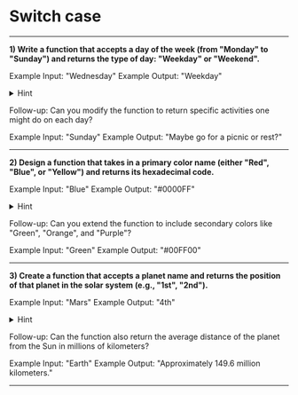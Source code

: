 # Switch case

---

**1) Write a function that accepts a day of the week (from "Monday" to "Sunday") and returns the type of day: "Weekday" or "Weekend".**

Example Input: "Wednesday"
Example Output: "Weekday"

<details>
  <summary>Hint</summary>
  Hint: Use a switch case to match the input day to either "Weekday" or "Weekend".
</details>

Follow-up: Can you modify the function to return specific activities one might do on each day?

Example Input: "Sunday"
Example Output: "Maybe go for a picnic or rest?"

---

**2) Design a function that takes in a primary color name (either "Red", "Blue", or "Yellow") and returns its hexadecimal code.**

Example Input: "Blue"
Example Output: "#0000FF"

<details>
  <summary>Hint</summary>
  Hint: Create cases for each color and match the color name to its hexadecimal value.
</details>

Follow-up: Can you extend the function to include secondary colors like "Green", "Orange", and "Purple"?

Example Input: "Green"
Example Output: "#00FF00"

---

**3) Create a function that accepts a planet name and returns the position of that planet in the solar system (e.g., "1st", "2nd").**

Example Input: "Mars"
Example Output: "4th"

<details>
  <summary>Hint</summary>
  Hint: Switch on planet names and return their order in the solar system.
</details>

Follow-up: Can the function also return the average distance of the planet from the Sun in millions of kilometers?

Example Input: "Earth"
Example Output: "Approximately 149.6 million kilometers."

---
